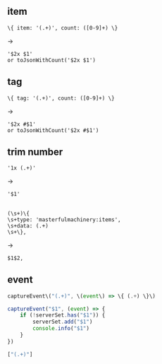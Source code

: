 
## item
```
\{ item: '(.+)', count: ([0-9]+) \}
```
->
```
'$2x $1'
or toJsonWithCount('$2x $1')
```

## tag
```
\{ tag: '(.+)', count: ([0-9]+) \}
```
->
```
'$2x #$1'
or toJsonWithCount('$2x #$1')
```

## trim number
```
'1x (.+)'
```
->
```
'$1'
```

## 
```
(\s+)\{
\s+type: 'masterfulmachinery:items',
\s+data: (.+)
\s+\},
```
->
```
$1$2,
```

## event
```js
captureEvent\("(.+)", \(event\) => \{ (.+) \}\)

captureEvent("$1", (event) => {
    if (!serverSet.has("$1")) {
        serverSet.add("$1")
        console.info("$1")
    }
})

["(.+)"]
```